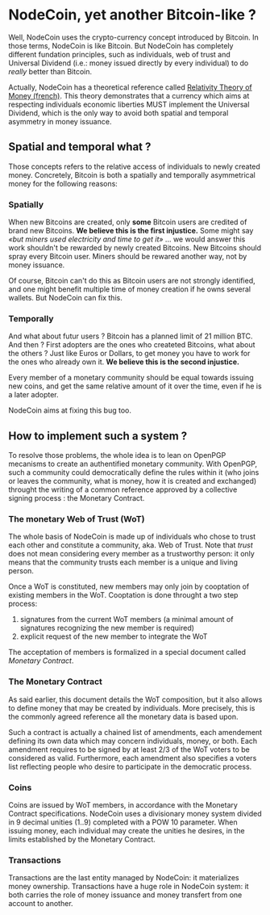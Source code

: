 # NodeCoin, yet another Bitcoin-like ?

Well, NodeCoin uses the crypto-currency concept introduced by Bitcoin. In those terms, NodeCoin is like Bitcoin. But NodeCoin has completely different fundation principles, such as individuals, web of trust and Universal Dividend (i.e.: money issued directly by every individual) to do *really* better than Bitcoin.

Actually, NodeCoin has a theoretical reference called [Relativity Theory of Money (french)](http://wiki.creationmonetaire.info/). This theory demonstrates that a currency which aims at respecting individuals economic liberties MUST implement the Universal Dividend, which is the only way to avoid both spatial and temporal asymmetry in money issuance.

## Spatial and temporal what ?

Those concepts refers to the relative access of individuals to newly created money. Concretely, Bitcoin is both a spatially and temporally asymmetrical money for the following reasons:

### Spatially

When new Bitcoins are created, only **some** Bitcoin users are credited of brand new Bitcoins. **We believe this is the first injustice.** Some might say *«but miners used electricity and time to get it»* ... we would answer this work shouldn't be rewarded by newly created Bitcoins. New Bitcoins should spray every Bitcoin user. Miners should be rewared another way, not by money issuance.

Of course, Bitcoin can't do this as Bitcoin users are not strongly identified, and one might benefit multiple time of money creation if he owns several wallets. But NodeCoin can fix this.

### Temporally

And what about futur users ? Bitcoin has a planned limit of 21 million BTC. And then ? First adopters are the ones who createted Bitcoins, what about the others ? Just like Euros or Dollars, to get money you have to work for the ones who already own it. **We believe this is the second injustice.**

Every member of a monetary community should be equal towards issuing new coins, and get the same relative amount of it over the time, even if he is a later adopter.

NodeCoin aims at fixing this bug too.

## How to implement such a system ?

To resolve those problems, the whole idea is to lean on OpenPGP mecanisms to create an authentified monetary community. With OpenPGP, such a community could democratically define the rules within it (who joins or leaves the community, what is money, how it is created and exchanged) throught the writing of a common reference approved by a collective signing process : the Monetary Contract.

### The monetary Web of Trust (WoT)

The whole basis of NodeCoin is made up of individuals who chose to trust each other and constitute a community, aka. Web of Trust. Note that *trust* does not mean considering every member as a trustworthy person: it only means that the community trusts each member is a unique and living person.

Once a WoT is constituted, new members may only join by cooptation of existing members in the WoT. Cooptation is done throught a two step process:

1. signatures from the current WoT members (a minimal amount of signatures recognizing the new member is required)
2. explicit request of the new member to integrate the WoT

The acceptation of members is formalized in a special document called *Monetary Contract*.

### The Monetary Contract

As said earlier, this document details the WoT composition, but it also allows to define money that may be created by individuals. More precisely, this is the commonly agreed reference all the monetary data is based upon.

Such a contract is actually a chained list of amendments, each amendement defining its own data which may concern individuals, money, or both. Each amendment requires to be signed by at least 2/3 of the WoT voters to be considered as valid. Furthermore, each amendment also specifies a voters list reflecting people who desire to participate in the democratic process.

### Coins

Coins are issued by WoT members, in accordance with the Monetary Contract specifications. NodeCoin uses a divisionary money system divided in 9 decimal unities (1..9) completed with a POW 10 parameter. When issuing money, each individual may create the unities he desires, in the limits established by the Monetary Contract.

### Transactions

Transactions are the last entity managed by NodeCoin: it materializes money ownership. Transactions have a huge role in NodeCoin system: it both carries the role of money issuance and money transfert from one account to another.